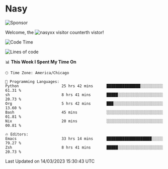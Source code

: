 # Nasy

<!--
<p align="center">
<img height="200" src="https://github-readme-stats.vercel.app/api?username=nasyxx&count_private=true&show_icons=true&theme=dracula&include_all_commits=true"/>
<img height="200" src="https://github-readme-stats.vercel.app/api/top-langs/?username=nasyxx&theme=dracula&hide=html,jupyter+notebook&count_private=true&show_icons=true"/>
</p>

  
----------------
-->

![Sponsor](https://img.shields.io/static/v1.svg?label=Sponsor&message=%E2%9D%A4&logo=GitHub&style=flat&color=pink)
 
Welcome, the ![nasyxx visitor counter](https://count.getloli.com/get/@nasyxx?theme=rule34)th vistor!
 
<!--START_SECTION:waka-->
![Code Time](http://img.shields.io/badge/Code%20Time-3%2C265%20hrs%2041%20mins-blue)

![Lines of code](https://img.shields.io/badge/From%20Hello%20World%20I%27ve%20Written-6.2%20million%20lines%20of%20code-blue)

📊 **This Week I Spent My Time On** 

```text
🕑︎ Time Zone: America/Chicago

💬 Programming Languages: 
Python                   25 hrs 42 mins      ███████████████░░░░░░░░░░   61.31 % 
sh                       8 hrs 41 mins       █████░░░░░░░░░░░░░░░░░░░░   20.73 % 
Org                      5 hrs 42 mins       ███░░░░░░░░░░░░░░░░░░░░░░   13.60 % 
Bash                     45 mins             ░░░░░░░░░░░░░░░░░░░░░░░░░   01.81 % 
Nix                      20 mins             ░░░░░░░░░░░░░░░░░░░░░░░░░   00.81 % 

🔥 Editors: 
Emacs                    33 hrs 14 mins      ████████████████████░░░░░   79.27 % 
Zsh                      8 hrs 41 mins       █████░░░░░░░░░░░░░░░░░░░░   20.73 % 
```


 Last Updated on 14/03/2023 15:30:43 UTC
<!--END_SECTION:waka-->

<!-- ![visitors](https://visitor-badge.laobi.icu/badge?page_id=nasyxx.nasyxx) -->
